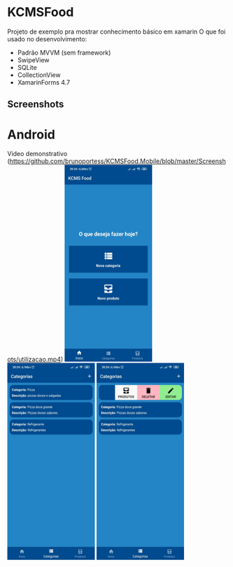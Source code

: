 # KCMSFood

Projeto de exemplo pra mostrar conhecimento básico em xamarin
O que foi usado no desenvolvimento:
- Padrão MVVM (sem framework)
- SwipeView
- SQLite
- CollectionView
- XamarinForms 4.7

## Screenshots

# Android
Video demonstrativo (https://github.com/brunoportess/KCMSFood.Mobile/blob/master/Screenshots/utilizacao.mp4)
<img src="https://github.com/brunoportess/KCMSFood.Mobile/blob/master/Screenshots/imagem01.jpeg?w=250" height="450" width="200">
<img src="https://github.com/brunoportess/KCMSFood.Mobile/blob/master/Screenshots/imagem02.jpeg?w=250" height="450" width="200">
<img src="https://github.com/brunoportess/KCMSFood.Mobile/blob/master/Screenshots/imagem03.jpeg?w=250" height="450" width="200">

